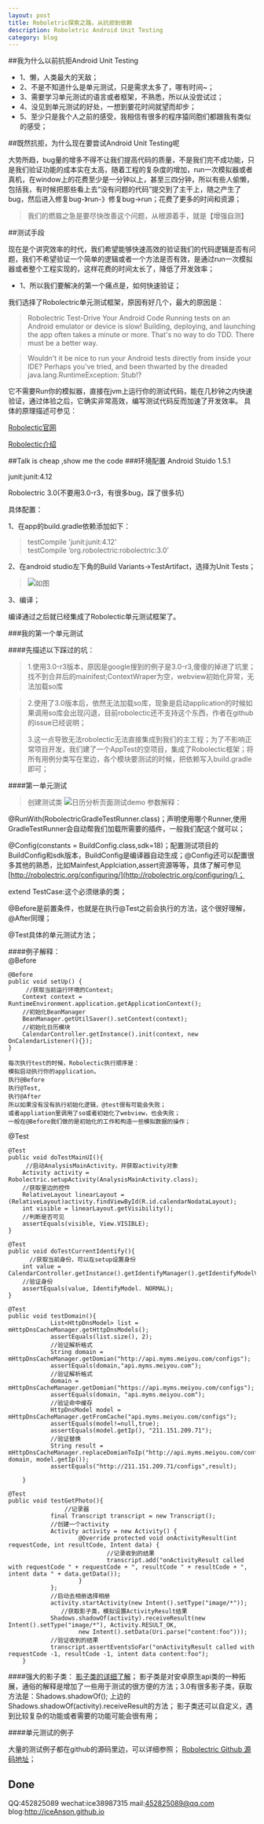 ```yaml
---
layout: post
title: Roboletric探索之路，从抗拒到依赖
description: Roboletric Android Unit Testing
category: blog
---
```


##我为什么以前抗拒Android Unit Testing

- 1、懒，人类最大的天敌；
- 2、不是不知道什么是单元测试，只是需求太多了，哪有时间~；
- 3、需要学习单元测试的语言或者框架，不熟悉，所以从没尝试过；
- 4、没见到单元测试的好处，一想到要花时间就望而却步；
- 5、至少只是我个人之前的感受，我相信有很多的程序猿同胞们都跟我有类似的感受；
	
##既然抗拒，为什么现在要尝试Android Unit Testing呢

大势所趋，bug量的增多不得不让我们提高代码的质量，不是我们完不成功能，只是我们验证功能的成本实在太高，随着工程的复杂度的增加，run一次模拟器或者真机，在window上的花费至少是一分钟以上，甚至三四分钟，所以有些人偷懒，包括我，有时候把那些看上去“没有问题的代码”提交到了主干上，随之产生了bug，然后进入修复bug-》run-》修复bug->run；花费了更多的时间和资源；
>我们的燃眉之急是要尽快改善这个问题，从根源着手，就是【增强自测】

##测试手段

现在是个讲究效率的时代，我们希望能够快速高效的验证我们的代码逻辑是否有问题，我们不希望验证一个简单的逻辑或者一个方法是否有效，是通过run一次模拟器或者整个工程实现的，这样花费的时间太长了，降低了开发效率；

- 1、所以我们要解决的第一个痛点是，如何快速验证；

我们选择了Robolectric单元测试框架，原因有好几个，最大的原因是：

>Robolectric
Test-Drive Your Android Code
Running tests on an Android emulator or device is slow! Building, deploying, and launching the app often takes a minute or more. That's no way to do TDD. There must be a better way.

>Wouldn't it be nice to run your Android tests directly from inside your IDE? Perhaps you've tried, and been thwarted by the dreaded java.lang.RuntimeException: Stub!?
>

它不需要Run你的模拟器，直接在jvm上运行你的测试代码，能在几秒钟之内快速验证，通过体验之后，它确实非常高效，编写测试代码反而加速了开发效率。
具体的原理描述可参见：

[Robolectic官网](http://robolectric.org/)

[Robolectic介绍](https://hkliya.gitbooks.io/unit-test-android-with-robolectric/content/0-introduction.html)

##Talk is cheap ,show me the code
###环境配置
Android Stuido 1.5.1

junit:junit:4.12

Robolectric 3.0(不要用3.0-r3，有很多bug，踩了很多坑)

具体配置：

1、在app的build.gradle依赖添加如下：

>testCompile 'junit:junit:4.12'  
testCompile ’org.robolectric:robolectric:3.0’ 

2、在android studio左下角的Build Variants->TestArtifact，选择为Unit Tests；
>![如图](http://7xnby9.com1.z0.glb.clouddn.com/0D878ECA-B0EF-4FE2-A64A-0B42A0A2B254.png)

3、编译；

编译通过之后就已经集成了Robolectic单元测试框架了。

###我的第一个单元测试

####先描述以下踩过的坑：

>1.使用3.0-r3版本，原因是google搜到的例子是3.0-r3,傻傻的掉进了坑里；
>找不到合并后的mainifest;ContextWraper为空，webview初始化异常，无法加载so库

>2.使用了3.0版本后，依然无法加载so库，现象是启动application的时候如果调用so库会出现闪退，目前robolectic还不支持这个东西，作者在github的issue已经说明；
>
>3.这一点导致无法robolectic无法直接集成到我们的主工程；为了不影响正常项目开发，我们建了一个AppTest的空项目，集成了Robolectic框架；将所有用例分类写在里边，各个模块要测试的时候，把依赖写入build.gradle即可；

####第一单元测试

>创建测试类
>![日历分析页面测试demo](http://7xnby9.com1.z0.glb.clouddn.com/388902D3-EE30-499A-B9AF-CB401DBFD73B.png)
参数解释：

@RunWith(RobolectricGradleTestRunner.class)；声明使用哪个Runner,使用GradleTestRunner会自动帮我们加载所需要的插件，一般我们配这个就可以；

@Config(constants = BuildConfig.class,sdk=18)；配置测试项目的BuildConfig和sdk版本，BuildConfig是编译器自动生成；@Config还可以配置很多其他的熟悉，比如Mainfest,Applciation,assert资源等等，具体了解可参见
[http://robolectric.org/configuring/](http://robolectric.org/configuring/)；

extend TestCase:这个必须继承的类；	
	
@Before是前置条件，也就是在执行@Test之前会执行的方法，这个很好理解，@After同理；

@Test具体的单元测试方法；

####例子解释：	
@Before

	@Before
    public void setUp() {
    	 //获取当前运行环境的Context;
        Context context =  RuntimeEnvironment.application.getApplicationContext();
        //初始化BeanManager
        BeanManager.getUtilSaver().setContext(context);
        //初始化日历模块
        CalendarController.getInstance().init(context, new OnCalendarListener(){});
    }
	
	每次执行test的时候，Robolectic执行顺序是：
	模拟启动执行你的application，
	执行@Before
	执行@Test,
	执行@After
	所以如果没有没有执行初始化逻辑，@test很有可能会失败；
	或者appliation里调用了so或者初始化了webview，也会失败；
	一般在@Before我们做的是初始化的工作和构造一些模拟数据的操作；
@Test

 	@Test
    public void doTestMainUI(){
    	 //启动AnalysisMainActivity，并获取activity对象
        Activity activity = Robolectric.setupActivity(AnalysisMainActivity.class);
        //获取里边的控件
        RelativeLayout linearLayout = (RelativeLayout)activity.findViewById(R.id.calendarNodataLayout);
        int visible = linearLayout.getVisibility();
        //判断是否可见
        assertEquals(visible, View.VISIBLE);
    }
	
	@Test
    public void doTestCurrentIdentify(){
    	  //获取当前身份，可以在setup设置身份
        int value = CalendarController.getInstance().getIdentifyManager().getIdentifyModelValue();
        //验证身份
        assertEquals(value, IdentifyModel. NORMAL);
    }

 	@Test
    public void testDomain(){
                List<HttpDnsModel> list = mHttpDnsCacheManager.getHttpDnsModels();
                assertEquals(list.size(), 2);
                //验证解析格式
                String domain = mHttpDnsCacheManager.getDomian("http://api.myms.meiyou.com/configs");
                assertEquals(domain,"api.myms.meiyou.com");
                //验证解析格式
                domain = mHttpDnsCacheManager.getDomian("https://api.myms.meiyou.com/configs");
                assertEquals(domain, "api.myms.meiyou.com");
                //验证命中缓存
                HttpDnsModel model =  mHttpDnsCacheManager.getFromCache("api.myms.meiyou.com/configs");
                assertEquals(model!=null,true);
                assertEquals(model.getIp(), "211.151.209.71");
                //验证替换
                String result = mHttpDnsCacheManager.replaceDomianToIp("http://api.myms.meiyou.com/configs", domain, model.getIp());
                assertEquals("http://211.151.209.71/configs",result);

        }
              
  	@Test
   	public void testGetPhoto(){
   					//记录器
                final Transcript transcript = new Transcript();
                //创建一个activity
                Activity activity = new Activity() {
                        @Override protected void onActivityResult(int requestCode, int resultCode, Intent data) {
                                //记录收到的结果
                                transcript.add("onActivityResult called with requestCode " + requestCode + ", resultCode " + resultCode + ", intent data " + data.getData());
                        }
                };
                //启动去相册选择相册
                activity.startActivity(new Intent().setType("image/*"));
				   //获取影子类，模拟设置ActivityResult结果
                Shadows.shadowOf(activity).receiveResult(new Intent().setType("image/*"), Activity.RESULT_OK,
                        new Intent().setData(Uri.parse("content:foo")));
                //验证收到的结果       
                transcript.assertEventsSoFar("onActivityResult called with requestCode -1, resultCode -1, intent data content:foo");
        }



####强大的影子类：
[影子类的详细了解](http://robolectric.org/extending/)；
 影子类是对安卓原生api类的一种拓展，通俗的解释是增加了一些用于测试的很方便的方法；3.0有很多影子类，获取方法是：Shadows.shadowOf();
 上边的 Shadows.shadowOf(activity).receiveResult的方法；
 影子类还可以自定义，遇到比较复杂的功能或者需要的功能可能会很有用；

####单元测试的例子

大量的测试例子都在github的源码里边，可以详细参照；
[Robolectric Github 源码地址](https://github.com/robolectric/robolectric)；

Done
----------
QQ:452825089
wechat:ice38987315
mail:452825089@qq.com
blog:http://iceAnson.github.io